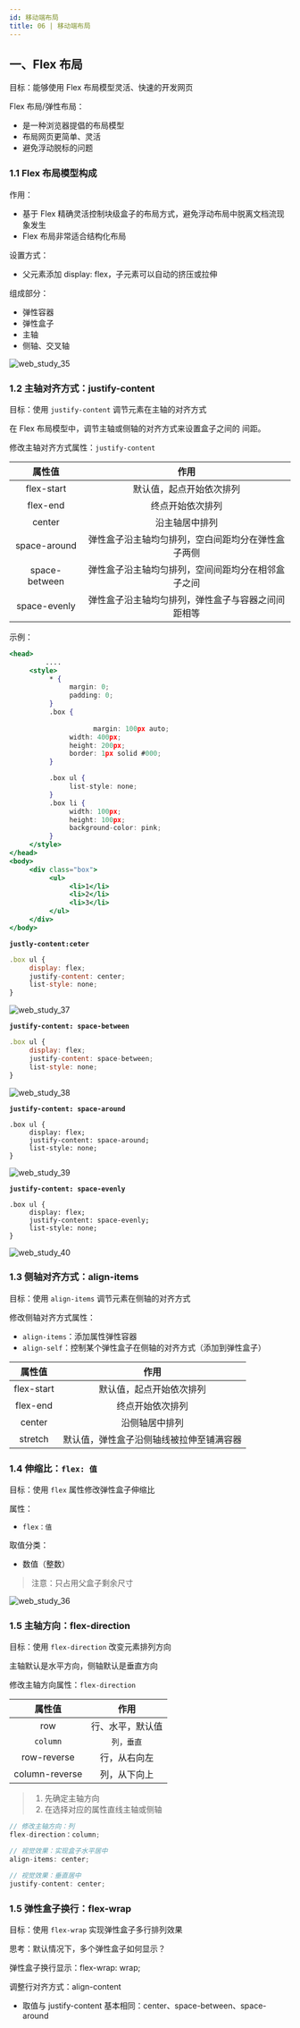 ```yaml
---
id: 移动端布局
title: 06 | 移动端布局
---
```


## 一、Flex 布局

目标：能够使用 Flex 布局模型灵活、快速的开发网页

Flex 布局/弹性布局：

- 是一种浏览器提倡的布局模型
- 布局网页更简单、灵活
- 避免浮动脱标的问题

### 1.1 Flex 布局模型构成

作用：

- 基于 Flex 精确灵活控制块级盒子的布局方式，避免浮动布局中脱离文档流现象发生
- Flex 布局非常适合结构化布局

设置方式：

- 父元素添加 display: flex，子元素可以自动的挤压或拉伸

组成部分：

- 弹性容器
- 弹性盒子
- 主轴
- 侧轴、交叉轴

![web_study_35](../../assets/Web/Study/web_study_35.png)

### 1.2 主轴对齐方式：justify-content

目标：使用 `justify-content` 调节元素在主轴的对齐方式

在 Flex 布局模型中，调节主轴或侧轴的对齐方式来设置盒子之间的 间距。

修改主轴对齐方式属性：`justify-content`

|    属性值     |                        作用                        |
| :-----------: | :------------------------------------------------: |
|  flex-start   |              默认值，起点开始依次排列              |
|   flex-end    |                  终点开始依次排列                  |
|    center     |                   沿主轴居中排列                   |
| space-around  | 弹性盒子沿主轴均匀排列，空白间距均分在弹性盒子两侧 |
| space-between | 弹性盒子沿主轴均匀排列，空间间距均分在相邻盒子之间 |
| space-evenly  | 弹性盒子沿主轴均匀排列，弹性盒子与容器之间间距相等 |

示例：

```jsx
<head>
		 ....
     <style>
          * {
               margin: 0;
               padding: 0;
          }
          .box {
              
         			 margin: 100px auto;
               width: 400px;
               height: 200px;
               border: 1px solid #000;
          }

          .box ul {
               list-style: none;  
          }
          .box li {
               width: 100px;
               height: 100px;
               background-color: pink;
          }
     </style>
</head>
<body>
     <div class="box">
          <ul>
               <li>1</li>
               <li>2</li>
               <li>3</li>
          </ul>
     </div>
</body>
```

**`justly-content:ceter`**

```jsx
.box ul {
     display: flex;
     justify-content: center;
     list-style: none;  
}
```

![web_study_37](../../assets/Web/Study/web_study_37.png)

**`justify-content: space-between`**

```jsx
.box ul {
     display: flex;
     justify-content: space-between;
     list-style: none;  
}
```

![web_study_38](../../assets/Web/Study/web_study_38.png)

**`justify-content: space-around`**

```
.box ul {
     display: flex;
     justify-content: space-around;
     list-style: none;  
}
```

![web_study_39](../../assets/Web/Study/web_study_39.png)

**`justify-content: space-evenly`**

```
.box ul {
     display: flex;
     justify-content: space-evenly;
     list-style: none;  
}
```

![web_study_40](../../assets/Web/Study/web_study_40.png)

### 1.3 侧轴对齐方式：align-items

目标：使用 `align-items` 调节元素在侧轴的对齐方式

修改侧轴对齐方式属性：

- `align-items`：添加属性弹性容器
- `align-self`：控制某个弹性盒子在侧轴的对齐方式（添加到弹性盒子）

|   属性值   |                   作用                   |
| :--------: | :--------------------------------------: |
| flex-start |         默认值，起点开始依次排列         |
|  flex-end  |             终点开始依次排列             |
|   center   |              沿侧轴居中排列              |
|  stretch   | 默认值，弹性盒子沿侧轴线被拉伸至铺满容器 |



### 1.4 伸缩比：`flex: 值`

目标：使用 `flex` 属性修改弹性盒子伸缩比

属性：

- `flex：值`

取值分类：

- 数值（整数）

> 注意：只占用父盒子剩余尺寸

![web_study_36](../../assets/Web/Study/web_study_36.png)



### 1.5 主轴方向：flex-direction

目标：使用 `flex-direction` 改变元素排列方向

主轴默认是水平方向，侧轴默认是垂直方向

修改主轴方向属性：`flex-direction`

|     属性值     |       作用       |
| :------------: | :--------------: |
|      row       | 行、水平，默认值 |
|    `column`    |    `列，垂直`    |
|  row-reverse   |   行，从右向左   |
| column-reverse |   列，从下向上   |

> 1. 先确定主轴方向
> 2. 在选择对应的属性直线主轴或侧轴

```jsx
// 修改主轴方向：列
flex-direction：column;

// 视觉效果：实现盒子水平居中
align-items: center;

// 视觉效果：垂直居中
justify-content: center;
```



### 1.5 弹性盒子换行：flex-wrap

目标：使用 `flex-wrap` 实现弹性盒子多行排列效果

思考：默认情况下，多个弹性盒子如何显示？

弹性盒子换行显示：flex-wrap: wrap;

调整行对齐方式：align-content

- 取值与 justify-content 基本相同：center、space-between、space-around



